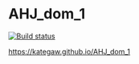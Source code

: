 # AHJ_dom_1
 
[![Build status](https://ci.appveyor.com/api/projects/status/jdc3gr364a96uh62?svg=true)](https://ci.appveyor.com/project/KateGaw/ahj-dom-1-xg6ad)

https://kategaw.github.io/AHJ_dom_1
